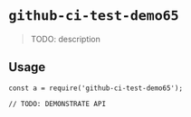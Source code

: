 
# `github-ci-test-demo65`

> TODO: description

## Usage

```
const a = require('github-ci-test-demo65');

// TODO: DEMONSTRATE API
```

